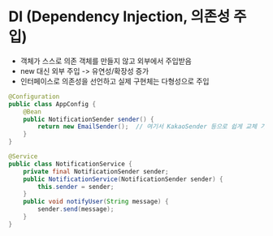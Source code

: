 # DI (Dependency Injection, 의존성 주입)
- 객체가 스스로 의존 객체를 만들지 않고 외부에서 주입받음
- new 대신 외부 주입 -> 유연성/확장성 증가 
- 인터페이스로 의존성을 선언하고 실제 구현체는 다형성으로 주입

```java
@Configuration
public class AppConfig {
    @Bean
    public NotificationSender sender() {
        return new EmailSender();  // 여기서 KakaoSender 등으로 쉽게 교체 가능
    }
}

@Service
public class NotificationService {
    private final NotificationSender sender;
    public NotificationService(NotificationSender sender) {
        this.sender = sender;
    }
    public void notifyUser(String message) {
        sender.send(message); 
    }
}
```